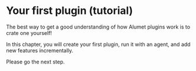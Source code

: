 # Your first plugin (tutorial)

The best way to get a good understanding of how Alumet plugins work is to crate one yourself!

In this chapter, you will create your first plugin, run it with an agent, and add new features incrementally.

Please go the next step.

<!-- TODO illustration with ferris? -->

